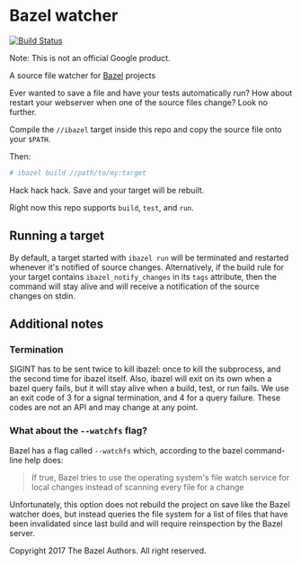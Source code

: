 # Bazel watcher

[![Build Status](https://ci.bazel.io/buildStatus/icon?job=Global%2Fbazel-watcher)](https://ci.bazel.io/blue/organizations/jenkins/Global%2Fbazel-watcher/activity/)

Note: This is not an official Google product.

A source file watcher for [Bazel](https://Bazel.build) projects

Ever wanted to save a file and have your tests automatically run? How about
restart your webserver when one of the source files change? Look no further.

Compile the `//ibazel` target inside this repo and copy the source file onto
your `$PATH`.

Then:

```bash
# ibazel build //path/to/my:target
```

Hack hack hack. Save and your target will be rebuilt.

Right now this repo supports `build`, `test`, and `run`.

## Running a target

By default, a target started with `ibazel run` will be terminated and restarted
whenever it's notified of source changes. Alternatively, if the build rule for
your target contains `ibazel_notify_changes` in its `tags` attribute, then the
command will stay alive and will receive a notification of the source changes on
stdin.

## Additional notes

### Termination

SIGINT has to be sent twice to kill ibazel: once to kill the subprocess, and
the second time for ibazel itself. Also, ibazel will exit on its own when a
bazel query fails, but it will stay alive when a build, test, or run fails.
We use an exit code of 3 for a signal termination, and 4 for a query failure.
These codes are not an API and may change at any point.

### What about the `--watchfs` flag?

Bazel has a flag called `--watchfs` which, according to the bazel command-line
help does:

> If true, Bazel tries to use the operating system's file watch service for
> local changes instead of scanning every file for a change

Unfortunately, this option does not rebuild the project on save like the Bazel
watcher does, but instead queries the file system for a list of files that have
been invalidated since last build and will require reinspection by the Bazel
server.

Copyright 2017 The Bazel Authors. All right reserved.

